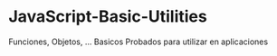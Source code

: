 # JavaScript-Basic-Utilities
Funciones, Objetos, ... Basicos Probados para utilizar en aplicaciones
